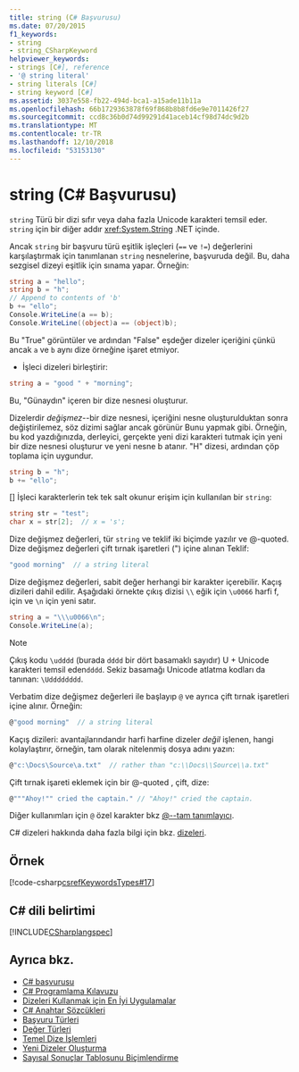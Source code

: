 ```yaml
---
title: string (C# Başvurusu)
ms.date: 07/20/2015
f1_keywords:
- string
- string_CSharpKeyword
helpviewer_keywords:
- strings [C#], reference
- '@ string literal'
- string literals [C#]
- string keyword [C#]
ms.assetid: 3037e558-fb22-494d-bca1-a15ade11b11a
ms.openlocfilehash: 66b1729363878f69f868b8b8fd6e9e7011426f27
ms.sourcegitcommit: ccd8c36b0d74d99291d41aceb14cf98d74dc9d2b
ms.translationtype: MT
ms.contentlocale: tr-TR
ms.lasthandoff: 12/10/2018
ms.locfileid: "53153130"
---
```

# <a name="string-c-reference"></a>string (C# Başvurusu)

`string` Türü bir dizi sıfır veya daha fazla Unicode karakteri temsil eder. `string` için bir diğer addır <xref:System.String> .NET içinde.

Ancak `string` bir başvuru türü eşitlik işleçleri (`==` ve `!=`) değerlerini karşılaştırmak için tanımlanan `string` nesnelerine, başvuruda değil. Bu, daha sezgisel dizeyi eşitlik için sınama yapar. Örneğin:

```csharp
string a = "hello";
string b = "h";
// Append to contents of 'b'
b += "ello";
Console.WriteLine(a == b);
Console.WriteLine((object)a == (object)b);
```

Bu "True" görüntüler ve ardından "False" eşdeğer dizeler içeriğini çünkü ancak `a` ve `b` aynı dize örneğine işaret etmiyor.

+ İşleci dizeleri birleştirir:

```csharp
string a = "good " + "morning";
```

Bu, "Günaydın" içeren bir dize nesnesi oluşturur.

Dizelerdir *değişmez*--bir dize nesnesi, içeriğini nesne oluşturulduktan sonra değiştirilemez, söz dizimi sağlar ancak görünür Bunu yapmak gibi. Örneğin, bu kod yazdığınızda, derleyici, gerçekte yeni dizi karakteri tutmak için yeni bir dize nesnesi oluşturur ve yeni nesne b atanır. "H" dizesi, ardından çöp toplama için uygundur.

```csharp
string b = "h";
b += "ello";
```

[] İşleci karakterlerin tek tek salt okunur erişim için kullanılan bir `string`:

```csharp
string str = "test";
char x = str[2];  // x = 's';
```

Dize değişmez değerleri, tür `string` ve teklif iki biçimde yazılır ve @-quoted. Dize değişmez değerleri çift tırnak işaretleri (") içine alınan Teklif:

```csharp
"good morning"  // a string literal
```

Dize değişmez değerleri, sabit değer herhangi bir karakter içerebilir. Kaçış dizileri dahil edilir. Aşağıdaki örnekte çıkış dizisi `\\` eğik için `\u0066` harfi f, için ve `\n` için yeni satır.

```csharp
string a = "\\\u0066\n";
Console.WriteLine(a);
```

> [!NOTE]
> Çıkış kodu `\udddd` (burada `dddd` bir dört basamaklı sayıdır) U + Unicode karakteri temsil eden`dddd`. Sekiz basamağı Unicode atlatma kodları da tanınan: `\Udddddddd`.

Verbatim dize değişmez değerleri ile başlayıp `@` ve ayrıca çift tırnak işaretleri içine alınır. Örneğin:

```csharp
@"good morning"  // a string literal
```

Kaçış dizileri: avantajlarındandır harfi harfine dizeler *değil* işlenen, hangi kolaylaştırır, örneğin, tam olarak nitelenmiş dosya adını yazın:

```csharp
@"c:\Docs\Source\a.txt"  // rather than "c:\\Docs\\Source\\a.txt"
```

Çift tırnak işareti eklemek için bir @-quoted , çift, dize:

```csharp
@"""Ahoy!"" cried the captain." // "Ahoy!" cried the captain.
```

Diğer kullanımları için `@` özel karakter bkz [@--tam tanımlayıcı](../tokens/verbatim.md).

C# dizeleri hakkında daha fazla bilgi için bkz. [dizeleri](../../programming-guide/strings/index.md).

## <a name="example"></a>Örnek

[!code-csharp[csrefKeywordsTypes#17](~/samples/snippets/csharp/VS_Snippets_VBCSharp/csrefKeywordsTypes/CS/keywordsTypes.cs#17)]  

## <a name="c-language-specification"></a>C# dili belirtimi

[!INCLUDE[CSharplangspec](~/includes/csharplangspec-md.md)]

## <a name="see-also"></a>Ayrıca bkz.

- [C# başvurusu](../index.md)
- [C# Programlama Kılavuzu](../../programming-guide/index.md)
- [Dizeleri Kullanmak için En İyi Uygulamalar](../../../standard/base-types/best-practices-strings.md)
- [C# Anahtar Sözcükleri](index.md)
- [Başvuru Türleri](reference-types.md)
- [Değer Türleri](value-types.md)
- [Temel Dize İşlemleri](../../../standard/base-types/basic-string-operations.md)
- [Yeni Dizeler Oluşturma](../../../standard/base-types/creating-new.md)
- [Sayısal Sonuçlar Tablosunu Biçimlendirme](formatting-numeric-results-table.md)
